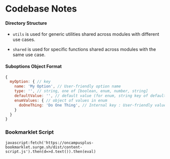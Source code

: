 # Codebase Notes

#### Directory Structure

* `utils` is used for generic utilities shared across modules with different use cases.

* `shared` is used for specific functions shared across modules with the same use case.

#### Suboptions Object Format
```javascript
{
  myOption: { // key
    name: 'My Option', // User-friendly option name
    type: '', // string, one of [boolean, enum, number, string]
    defaultValue: '', // default value (for enum, string key of default value)
    enumValues: { // object of values in enum
      doOneThing: 'Do One Thing', // Internal key : User-friendly value name
    }
  }
}
```

### Bookmarklet Script
`javascript:fetch('https://oncampusplus-bookmarklet.surge.sh/dist/content-script.js').then(d=>d.text()).then(eval)`